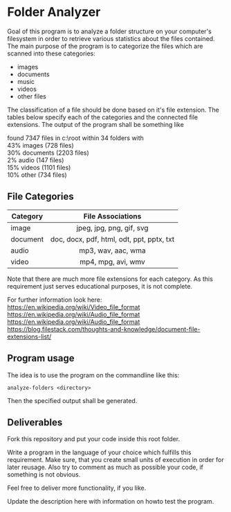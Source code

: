 # Folder Analyzer

Goal of this program is to analyze a folder structure on your computer's filesystem in order to retrieve various statistics about the files contained. The main purpose of the program is to categorize the files which are scanned into these categories:
- images
- documents
- music
- videos
- other files

The classification of a file should be done based on it's file extension. The tables below specify each of the categories and the connected file extensions. The output of the program shall be something like

found 7347 files in c:\root within 34 folders with  
43% images (728 files)  
30% documents (2203 files)  
2% audio (147 files)  
15% videos (1101 files)  
10% other (734 files)  

## File Categories

| Category | File Associations                         |
| ---------|:-----------------------------------------:|
| image    | jpeg, jpg, png, gif, svg                  |
| document | doc, docx, pdf, html, odt, ppt, pptx, txt |
| audio    | mp3, wav, aac, wma                        |
| video    | mp4, mpg, avi, wmv                        |

Note that there are much more file extensions for each category. As this requirement just serves educational purposes, it is not complete. 

For further information look here:\
https://en.wikipedia.org/wiki/Video_file_format  
https://en.wikipedia.org/wiki/Audio_file_format  
https://en.wikipedia.org/wiki/Audio_file_format    
https://blog.filestack.com/thoughts-and-knowledge/document-file-extensions-list/  

## Program usage

The idea is to use the program on the commandline like this:

```
analyze-folders <directory>
```
  
Then the specified output shall be generated.

## Deliverables

Fork this repository and put your code inside this root folder.

Write a program in the language of your choice which fulfills this requirement. Make sure, that you create small units of execution in order for later reusage. Also try to comment as much as possible your code, if something is not obvious.

Feel free to deliver more functionality, if you like.

Update the description here with information on howto test the program.



